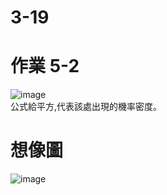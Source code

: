 # 3-19
# 作業 5-2
![image](https://github.com/SuWeizhe1124/3-19/blob/master/Kers%20%E6%B8%AC%E8%A9%A6/A9.JPG)   
公式給平方,代表該處出現的機率密度。
#  想像圖
![image](https://github.com/SuWeizhe1124/3-19/blob/master/Kers%20%E6%B8%AC%E8%A9%A6/%E6%B3%A2%E5%9E%8B%E6%83%B3%E5%83%8F%E5%9C%96.JPG)   
